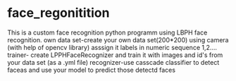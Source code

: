 # face_regonitition
This is a custom face recognition python programm using LBPH face recognition.
own data set-create your own data set(200*200) using camera (with help of opencv library) asssign it labels in numeric sequence 1,2....
trainer- create LPPHFaceRecognizer and train it with images and id's from your data set (as a   .yml file)
recognizer-use casscade classifier to detect faceas and use your model to predict those detectd faces
